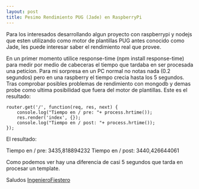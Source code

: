 ```yaml
---
layout: post
title: Pesimo Rendimiento PUG (Jade) en RaspberryPi
---
```


Para los interesados desarrollando algun proyecto con raspberrypi y nodejs que esten utilizando como motor de plantillas PUG antes conocido como Jade,
les puede interesar saber el rendimiento real que provee.

En un primer momento utilice response-time (npm install response-time) para medir por medio de cabeceras el tiempo que tardaba en ser procesada una peticion.
Para mi sorpresa en un PC normal no notas nada (0.2 segundos) pero en una raspberry el tiempo crecia hasta los 5 segundos. 
Tras comprobar posibles problemas de rendimiento con mongodb y demas probe como ultima posibilidad que fuera del motor de plantillas. Este es el resultado:


```
router.get('/', function(req, res, next) {
    console.log("Tiempo en / pre: "+ process.hrtime());
    res.render('index', {});
    console.log("Tiempo en / post: "+ process.hrtime());
});
```
El resultado:

Tiempo en / pre: 3435,818894232
Tiempo en / post: 3440,426644061

Como podemos ver hay una diferencia de casi 5 segundos que tarda en procesar un template.

Saludos
[IngenieroFiestero](https://github.com/IngenieroFiestero)
